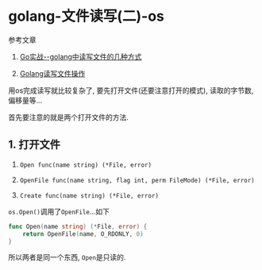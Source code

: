 # golang-文件读写(二)-os

参考文章

1. [Go实战--golang中读写文件的几种方式](https://blog.csdn.net/wangshubo1989/article/details/74777112)

2. [Golang读写文件操作](https://my.oschina.net/xxbAndy/blog/1594259)

用os完成读写就比较复杂了, 要先打开文件(还要注意打开的模式), 读取的字节数, 偏移量等...

首先要注意的就是两个打开文件的方法.

## 1. 打开文件

1. `Open func(name string) (*File, error)`

2. `OpenFile func(name string, flag int, perm FileMode) (*File, error)`

3. `Create func(name string) (*File, error)`

`os.Open()`调用了`OpenFile`...如下

```go
func Open(name string) (*File, error) {
	return OpenFile(name, O_RDONLY, 0)
}
```

所以两者是同一个东西, `Open`是只读的.